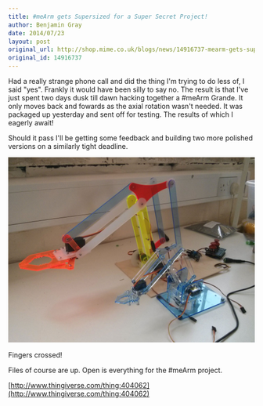 ```yaml
---
title: #meArm gets Supersized for a Super Secret Project!
author: Benjamin Gray
date: 2014/07/23
layout: post
original_url: http://shop.mime.co.uk/blogs/news/14916737-mearm-gets-supersized-for-a-super-secret-project
original_id: 14916737
---
```


Had a really strange phone call and did the thing I'm trying to do less of, I said "yes". Frankly it would have been silly to say no. The result is that I've just spent two days dusk till dawn hacking together a #meArm Grande. It only moves back and fowards as the axial rotation wasn't needed. It was packaged up yesterday and sent off for testing. The results of which I eagerly await!

Should it pass I'll be getting some feedback and building two more polished versions on a similarly tight deadline.

![](/assets/blog/2014-07-23-mearm-gets-supersized-for-a-super-secret-project/6028821406114045154.jpg)

Fingers crossed!

Files of course are up. Open is everything for the #meArm project.

[http://www.thingiverse.com/thing:404062](http://www.thingiverse.com/thing:404062)



